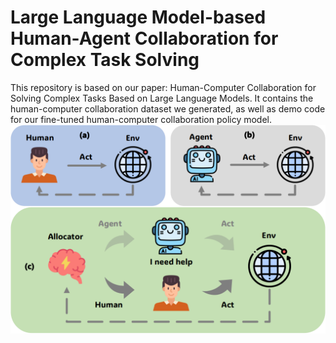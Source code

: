 # Large Language Model-based Human-Agent Collaboration for Complex Task Solving
This repository is based on our paper: Human-Computer Collaboration for Solving Complex Tasks Based on Large Language Models. It contains the human-computer collaboration dataset we generated, as well as demo code for our fine-tuned human-computer collaboration policy model.
![image](pic/pic4.png)